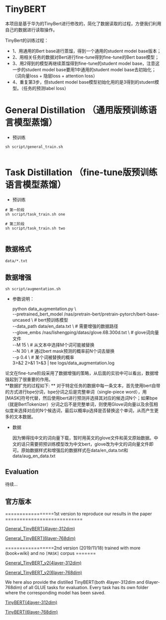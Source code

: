 # TinyBERT

本项目是基于华为的TinyBert进行修改的，简化了数据读取的过程，方便我们利用自己的数据进行读取操作。  


TinyBert的训练过程：  
- 1、用通用的Bert base进行蒸馏，得到一个通用的student model base版本；  
- 2、用相关任务的数据对Bert进行fine-tune得到fine-tune的Bert base模型；  
- 3、用2得到的模型再继续蒸馏得到fine-tune的student model base，注意这一步的student model base要用1中通用的student model base去初始化；（词向量loss + 隐层loss + attention loss）  
- 4、重复第3步，但student model base模型初始化用的是3得到的student模型。（任务的预测label loss）


General Distillation （通用版预训练语言模型蒸馏）
====================
- 预训练

```
sh script/general_train.sh
                             
```
Task Distillation （fine-tune版预训练语言模型蒸馏）
====================
- 预训练

```
# 第一阶段
sh script/task_train.sh one

# 第二阶段
sh script/task_train.sh two
                             
```

## 数据格式  

    data/*.txt

## 数据增强

    sh script/augmentation.sh

- 参数说明：

    python data_augmentation.py  \   
            --pretrained_bert_model  /nas/pretrain-bert/pretrain-pytorch/bert-base-uncased  \   # bert预训练模型   
            --data_path  data/en_data.txt    \  # 需要增强的数据路径   
            --glove_embs  /nas/lishengping/datas/glove.6B.300d.txt   \   # glove词向量文件   
            --M  15    \  # 从文本中选择M个词可能被替换   
            --N  30    \  # 通过bert mask预测的概率前N个词去替换   
            --p  0.4   \  # 某个词被替换的概率   
            3>&2 2>&1 1>&3 | tee logs/data_augmentation.log

论文在fine-tune阶段采用了数据增强的策略，从后面的实验中可以看出，数据增强起到了很重要的作用。   
**数据扩充的过程如下: **
对于特定任务的数据中每一条文本，首先使用bert自带的方式进行bpe分词，bpe分词之后是完整单词（single-piece word），用[MASK]符号代替，然后使用bert进行预测并选择其对应的候选词N个；如果bpe（就是BertTokenizer）分词之后不是完整单词，则使用Glove词向量以及余弦相似度来选择对应的N个候选词，最后以概率p选择是否替换这个单词，从而产生更多的文本数据。  

- 数据

    因为懒得找中文的词向量下载，暂时用英文的glove文件和英文原始数据。中文的话只需要把预训练模型改为中文bert，glove改为中文的词向量文件即可。原始数据样式和增强后的数据样式在data/en_data.txt和data/aug_en_data.txt


## Evaluation  

待续...


## 官方版本

=================1st version to reproduce our results in the paper ===========================

[General_TinyBERT(4layer-312dim)](https://drive.google.com/uc?export=download&id=1dDigD7QBv1BmE6pWU71pFYPgovvEqOOj) 

[General_TinyBERT(6layer-768dim)](https://drive.google.com/uc?export=download&id=1wXWR00EHK-Eb7pbyw0VP234i2JTnjJ-x)

=================2nd version (2019/11/18) trained with more (book+wiki) and no `[MASK]` corpus =======

[General_TinyBERT_v2(4layer-312dim)](https://drive.google.com/open?id=1PhI73thKoLU2iliasJmlQXBav3v33-8z)

[General_TinyBERT_v2(6layer-768dim)](https://drive.google.com/open?id=1r2bmEsQe4jUBrzJknnNaBJQDgiRKmQjF)


We here also provide the distilled TinyBERT(both 4layer-312dim and 6layer-768dim) of all GLUE tasks for evaluation. Every task has its own folder where the corresponding model has been saved.

[TinyBERT(4layer-312dim)](https://drive.google.com/uc?export=download&id=1_sCARNCgOZZFiWTSgNbE7viW_G5vIXYg) 

[TinyBERT(6layer-768dim)](https://drive.google.com/uc?export=download&id=1Vf0ZnMhtZFUE0XoD3hTXc6QtHwKr_PwS)

